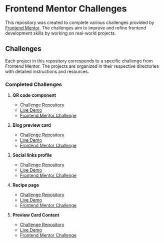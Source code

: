 # Frontend Mentor Challenges

This repository was created to complete various challenges provided by [Frontend Mentor](https://www.frontendmentor.io/). The challenges aim to improve and refine frontend development skills by working on real-world projects.


## Challenges

Each project in this repository corresponds to a specific challenge from Frontend Mentor. The projects are organized in their respective directories with detailed instructions and resources.


### Completed Challenges

1. **QR code component**
   - [Challenge Repository](https://github.com/mts-ml/development/tree/main/qr-code-component-main)
   - [Live Demo](https://mts-ml.github.io/development/qr-code-component-main/index.html)
   - [Frontend Mentor Challenge](https://www.frontendmentor.io/learning-paths/getting-started-on-frontend-mentor-XJhRWRREZd)


2. **Blog preview card**
   - [Challenge Repository](https://github.com/mts-ml/development/tree/main/blog-preview-card-main)
   - [Live Demo](https://mts-ml.github.io/development/blog-preview-card-main/index.html)
   - [Frontend Mentor Challenge](https://www.frontendmentor.io/learning-paths/getting-started-on-frontend-mentor-XJhRWRREZd)

3. **Social links profile**
   - [Challenge Repository](https://github.com/mts-ml/development/tree/main/social-links-profile-main)
   - [Live Demo](https://mts-ml.github.io/development/social-links-profile-main/index.html)
   - [Frontend Mentor Challenge](https://www.frontendmentor.io/learning-paths/getting-started-on-frontend-mentor-XJhRWRREZd)
  
4. **Recipe page**
   - [Challenge Repository](https://github.com/mts-ml/development/tree/main/recipe-page-main)
   - [Live Demo](https://mts-ml.github.io/development/recipe-page-main/index.html)
   - [Frontend Mentor Challenge](https://www.frontendmentor.io/learning-paths/getting-started-on-frontend-mentor-XJhRWRREZd)
  
5. **Preview Card Content**
   - [Challenge Repository](https://github.com/mts-ml/development/tree/main/product-preview-card-component)
   - [Live Demo](https://mts-ml.github.io/development/product-preview-card-component/index.html)
   - [Frontend Mentor Challenge](https://www.frontendmentor.io/learning-paths/building-responsive-layouts--z1qCXVqkD)

